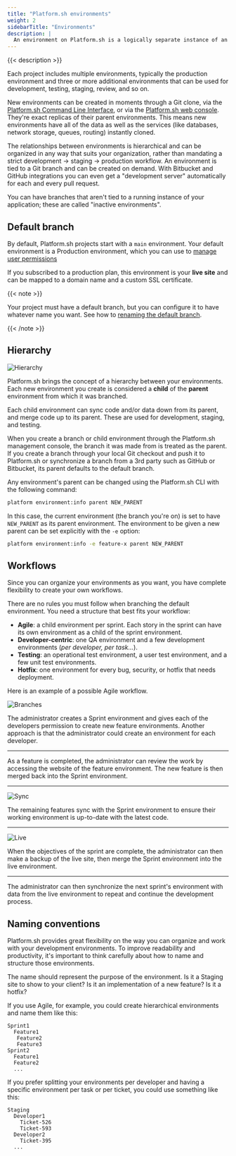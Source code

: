 ```yaml
---
title: "Platform.sh environments"
weight: 2
sidebarTitle: "Environments"
description: |
  An environment on Platform.sh is a logically separate instance of an application, complete with all of the services that application requires. You can think of an environment as a complete working website, related to, but safely isolated from others in the project.
---
```


{{< description >}}

Each project includes multiple environments,
typically the production environment and three or more additional environments
that can be used for development, testing, staging, review, and so on.

New environments can be created in moments through a Git clone, via the [Platform.sh Command Line Interface](/development/cli/_index.md),
or via the [Platform.sh web console](/administration/web/_index.md).
They're exact replicas of their parent environments.
This means new environments have all of the data
as well as the services (like databases, network storage, queues, routing) instantly cloned.

The relationships between environments is hierarchical
and can be organized in any way that suits your organization,
rather than mandating a strict development → staging → production workflow.
An environment is tied to a Git branch and can be created on demand.
With Bitbucket and GitHub integrations you can even get a "development server" automatically for each and every pull request.

You can have branches that aren't tied to a running instance of your application;
these are called "inactive environments".

## Default branch

By default, Platform.sh projects start with a `main` environment.
Your default environment is a Production environment,
which you can use to [manage user permissions](/administration/users.md)

If you subscribed to a production plan, this environment is your **live site**
and can be mapped to a domain name and a custom SSL certificate.

{{< note >}}

Your project must have a default branch, but you can configure it to have whatever name you want.
See how to [renaming the default branch](/guides/general/default-branch.md).

{{< /note >}}


## Hierarchy

![Hierarchy](/images/management-console/environments.png "0.5")

Platform.sh brings the concept of a hierarchy between your environments.
Each new environment you create is considered a **child** of the **parent** environment from which it was branched.

Each child environment can sync code and/or data down from its parent, and merge code up to its parent.
These are used for development, staging, and testing.

When you create a branch or child environment through the Platform.sh management console,
the branch it was made from is treated as the parent.
If you create a branch through your local Git checkout and push it to Platform.sh
or synchronize a branch from a 3rd party such as GitHub or Bitbucket,
its parent defaults to the default branch.

Any environment's parent can be changed using the Platform.sh CLI with the following command:

```bash
platform environment:info parent NEW_PARENT
```

In this case, the current environment (the branch you're on) is set to have `NEW_PARENT` as its parent environment.
The environment to be given a new parent can be set explicitly with the `-e` option:

```bash
platform environment:info -e feature-x parent NEW_PARENT
```

## Workflows

Since you can organize your environments as you want, you have complete flexibility to create your own workflows.

There are no rules you must follow when branching the default environment.
You need a structure that best fits your workflow:

* **Agile**: a child environment per sprint.
  Each story in the sprint can have its own environment as a child of the sprint environment.
* **Developer-centric**: one QA environment and a few development environments (*per developer, per task...*).
* **Testing**: an operational test environment, a user test environment, and a few unit test environments.
* **Hotfix**: one environment for every bug, security, or hotfix that needs deployment.

Here is an example of a possible Agile workflow.

![Branches](/images/workflow/branches.svg "0.2")


The administrator creates a Sprint environment and gives each of the developers permission to create new feature environments.
Another approach is that the administrator could create an environment for each developer.

------------------------------------------------------------------------

As a feature is completed, the administrator can review the work by accessing the website of the feature environment.
The new feature is then merged back into the Sprint environment.

------------------------------------------------------------------------

![Sync](/images/workflow/sync.svg "0.2")

The remaining features sync with the Sprint environment to ensure their working environment is up-to-date with the latest code.

------------------------------------------------------------------------

![Live](/images/workflow/merge-live.svg "0.2")

When the objectives of the sprint are complete, the administrator can then make a backup of the live site,
then merge the Sprint environment into the live environment.

------------------------------------------------------------------------

The administrator can then synchronize the next sprint's environment with data from the live environment
to repeat and continue the development process.

## Naming conventions

Platform.sh provides great flexibility on the way you can organize and work with your development environments.
To improve readability and productivity, it's important to think carefully about how to name and structure those environments.

The name should represent the purpose of the environment.
Is it a Staging site to show to your client? Is it an implementation of a new feature?
Is it a hotfix?

If you use Agile, for example, you could create hierarchical environments and name them like this:

```text
Sprint1
  Feature1
   Feature2
   Feature3
Sprint2
  Feature1
  Feature2
  ...
```

If you prefer splitting your environments per developer and having a specific environment per task or per ticket,
you could use something like this:

```text
Staging
  Developer1
    Ticket-526
    Ticket-593
  Developer2
    Ticket-395
  ...
```
